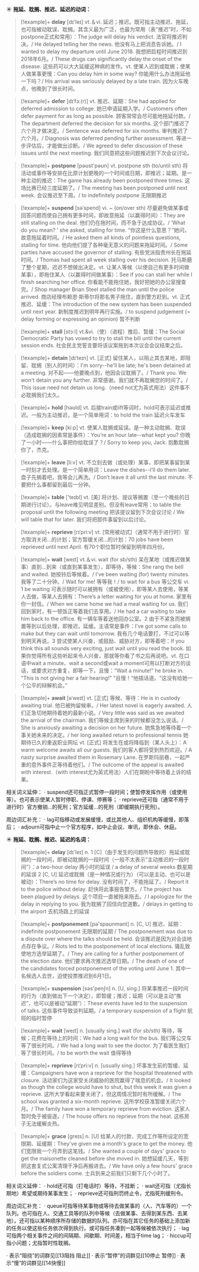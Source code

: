 ☀ <span class="category">**拖延、耽搁、推迟、延迟的动词：**</span>
>[!example]+ <span class="vocabulary">**delay**</span> [dɪ'leɪ] 
> <span class="definition">vt.＆vi. 延迟；推迟。既可指主动推迟、拖延，也可指被动耽误、耽搁。其含义最为广泛，也最为常用（表“推迟”时，不如postpone正式和常用）：</span>The judge will delay his verdict. 法官将推迟判决。/ He delayed telling her the news. 他没有马上把消息告诉她。/ I wanted to delay my departure until June 2018. 我想把启程时间推迟到2018年6月。/ These drugs can significantly delay the onset of the disease. 这些药可以大大延缓这种病的发作。<span class="definition">vt. 使某人迟到或耽搁；使某人做某事更慢：</span>Can you delay him in some way? 你能用什么办法拖延他一下吗？/ His arrival was seriously delayed by a late train. 因为火车晚点，他晚到了很长时间。
           
>[!example]+ <span class="vocabulary">**defer**</span> [dɪˈfɜ:(r)]
> <span class="definition">vt. 推迟、延期：</span>She had applied for deferred admission to college. 她已申请延期入学。/ Customers often defer payment for as long as possible. 顾客常常会尽可能地拖延付款。/ The department deferred the decision for six months. 这个部门推迟了六个月才做决定。/ Sentence was deferred for six months. 审判推迟了六个月。/ Diagnosis was deferred pending further assessment. 等进一步评估后，才能做出诊断。/ We agreed to defer discussion of these issues until the next meeting. 我们同意把这些问题推迟到下次会议讨论。

>[!example]+ <span class="vocabulary">**postpone**</span> [pəʊst'pəʊn] 
> <span class="definition">vt. postpone sth (to/until sth) 将活动或事件等安排在比原计划更晚的一个时间或日期，即推迟；延期。是一种主动的推迟：</span>The game has already been postponed three times. 这场比赛已经三度延期了。/ The meeting has been postponed until next week. 会议推迟至下周。/ to indefinitely postpone 无限期推迟
           
>[!example]+ <span class="vocabulary">**suspend**</span> [səˈspend]
> <span class="definition">vi. ~ (on/over sth) 尽量避免做某事或回答问题而使自己拥有更多时间，即故意拖延（以赢得时间）：</span>They are still stalling on the deal. 他们仍在拖时间，而不急于达成协议。/ ‘What do you mean? ’ she asked, stalling for time. “你这是什么意思？”她问，故意拖延着时间。/ He asked them all kinds of pointless questions, stalling for time. 他向他们提了各种毫无意义的问题来拖延时间。/ Some parties have accused the governor of stalling. 有些党派指责州长在拖延时间。/ Thomas had spent all week stalling over his decision. 托马斯磨了整个星期，迟迟不想做出决定。<span class="definition">vt. 让某人等候（以使自己有更多时间做某事），即拖住某人（以赢得时间做某事）：</span>See if you can stall her while I finish searching her office. 你看能不能拖住她，我好把她的办公室搜查完。/ Shop manager Brian Steel stalled the man until the police arrived. 商店经理布赖恩·斯蒂尔将那名男子拖住，直到警方赶到。<span class="definition">vt. 正式推迟、延缓：</span>The introduction of the new system has been suspended until next year. 新制度推迟到明年再行实施。/ to suspend judgement (= delay forming or expressing an opinion) 暂不判断
           
>[!example]+ <span class="vocabulary">**stall**</span> [stɔ:l]
> <span class="definition">vt.&vi.（使）（进程）推后、暂缓：</span>The Social Democratic Party has vowed to try to stall the bill until the current session ends. 社会民主党誓言要将该议案拖到本次议会会议结束之后。
           
>[!example]+ <span class="vocabulary">**detain**</span> [dɪˈteɪn]
> <span class="definition">vt. [正式] 留住某人，以阻止其去某地，即阻留、耽搁（别人的时间）：</span>I'm sorry--he'll be late; he's been detained at a meeting. 对不起——他要晚点到，他因会议耽搁了。/ Thank you. We won't detain you any further. 非常感谢。我们就不再耽搁您的时间了。/ This issue need not detain us long.（need not尤为英式用法）这件事不必耽搁我们太久。

>[!example]+ <span class="vocabulary">**hold**</span> [həʊld] 
> <span class="definition">vt. 后接train或lift等词时，hold可表示延迟或推迟。一般为主动推迟，是一个简单用词：</span>to hold the train 延迟火车发车

>[!example]+ <span class="vocabulary">**keep**</span> [ki:p] 
> <span class="definition">vt. 使某人耽搁或延误。是一种主动耽搁、耽误（造成耽搁的因素常是事件）：</span>You’re an hour late--what kept you? 你晚了一小时——什么事把你给耽误了？/ Sorry to keep you, Jack. 抱歉耽搁你了，杰克。

>[!example]+ <span class="vocabulary">**leave**</span> [li:v] 
> <span class="definition">vt. 不立刻去做（或处理）某事，即把某事留到某一时刻才去处理。是一个简单用词：</span>Leave the dishes--I’ll do them later. 盘子先搁着吧，我等会儿再洗。/ Don’t leave it all until the last minute. 不要把什么事都留到最后一分钟。

>[!example]+ <span class="vocabulary">**table**</span> ['teɪbl] 
> <span class="definition">vt. [美] 将计划、提议等搁置（至一个晚些的日期进行讨论）。与leave难见明显差别。但没有leave常用：</span>to table the proposal until the following meeting 把该提议留到下次会议讨论 / We will table that for later. 我们将把那件事留到以后讨论。
           
>[!example]+ <span class="vocabulary">**reprieve**</span> [rɪˈpri:v]
> <span class="definition">vt. [常用被动式]（通常不用于进行时）官方取消关闭…的计划；官方暂缓关闭…的计划：</span>70 jobs have been reprieved until next April. 有70个职位暂时保留到明年四月份。

>[!example]+ <span class="vocabulary">**wait**</span> [weɪt] 
> <span class="definition">vt.＆vi. wait (for sb/sth) 呆在某地（或推迟做某事）直到…到来（或直到某事发生），即等待，等候：</span>She rang the bell and waited. 她按铃后等候着。/ I’ve been waiting (for) twenty minutes. 我等了二十分钟。/ Wait for me! 等等我！/ to wait for a bus 等公交车 <span class="definition">vi. 1 be waiting 可表示随时可以被拥有（或被使用），即等某人去使用，等某人去做，等某人去拥有：</span>There’s a letter waiting for you at home. 家里有你一封信。/ When we came home we had a meal waiting for us. 我们回到家时，有一顿饭正等着我们去享用。/ He had a car waiting to take him back to the office. 有一辆车等着送他回办公室。<span class="definition">2 由于不紧急而被搁置等到以后处理，即推迟，延缓。主语常是事件：</span>I’ve got some calls to make but they can wait until tomorrow. 我有几个电话要打，不过可以等到明天再说。<span class="definition">3 尝试使某人兴奋，或鼓励、威胁对方，即等着吧：</span>If you think this all sounds very exciting, just wait until you read the book. 如果你觉得所有这些听起来令人兴奋，那就等你看了书之后再说吧。<span class="definition">vt. 在口语中wait a minute、wait a second或wait a moment可用以打断对方的谈话，或要求对方重复，即等一下，且慢：</span>“Wait a minute!” he broke in. “This is not giving her a fair hearing!” “且慢！”他插话道。“这没有给她一个公平的辩解机会。”
           
>[!example]+ <span class="vocabulary">**await**</span> [əˈweɪt]
> <span class="definition">vt. [正式] 等候、等待：</span>He is in custody awaiting trial. 他已被拘留候审。/ Her latest novel is eagerly awaited. 人们正急切地期待着她的最新小说。/ Very little was said as we awaited the arrival of the chairman. 我们等候主席到来的时候都没怎么说话。/ She is anxiously awaiting a decision on her future. 她焦急地等待着一个事关她未来的决定。/ her long awaited return to professional tennis 她期待已久的重返职业网坛 <span class="definition">vt. [正式] 将发生在或将降临到（某人头上）：</span>A warm welcome awaits all our guests. 我们的客人都将受到热烈欢迎。/ A nasty surprise awaited them in Rosemary Lane. 在罗斯玛丽巷，一起严重的意外事件正等待着他们。/ The outcome of the appeal is awaited with interest.（with interest尤为英式用法）人们在期盼中等待着上诉的结果。

相关词义延伸：
· suspend还可指正式暂停一段时间；使暂停发挥作用（或使用等）。也可表示使某人暂时停职、停课、停赛等；
· reprieve还可指（通常不用于进行时）官方撤销…的死刑；官方延缓…的死刑（即缓期执行死刑）。

周边词汇补充：
· lag可指移动或发展缓慢，或比其他人、组织机构等缓慢，即落后；
· adjourn可指中止一个官方程序，如中止会议、审讯，即休会、休庭。

☀ <span class="category">**拖延、耽搁、推迟、延迟的名词：**</span>
>[!example]+ <span class="vocabulary">**delay**</span> [dɪ'leɪ] 
> <span class="definition">n. 1 [C]（由于发生的问题所导致的）拖延或耽搁的一段时间，即被动耽搁的一段时间（一般不太表示“主动推迟的一段时间”）：</span>a two-hour delay 两小时的延误 / a delay of several weeks 数星期的延误 <span class="definition">2 [C, U] 延迟或耽搁（是一种情况或行为）（可以是主动、也可以是被动）：</span>There’s no time for delay. 没有时间了，不能拖延了。/ Report it to the police without delay. 赶快将此事报告警方。/ The project has been plagued by delays. 这个项目一直被拖来拖去。/ I apologize for the delay in replying to you. 我为耽搁了回信向您道歉。/ delays in getting to the airport 去机场路上的延误 
           
>[!example]+ <span class="vocabulary">**postponement**</span> [pə'spəʊnmənt]
> <span class="definition">n. [C, U] 推迟、延期：</span>indefinite postponement 无限期的延期 / The postponement was due to a dispute over where the talks should be held. 会谈推迟是因为对会谈地点存在争议。/ Riots led to the postponement of local elections. 骚乱致使地方选举延期了。/ They are calling for a further postponement of the election date. 他们要求再次推迟选举日期。/ The death of one of the candidates forced postponement of the voting until June 1. 其中一名候选人去世，迫使投票推迟到6月1日。

>[!example]+ <span class="vocabulary">**suspension**</span> [səs'penʃn] 
> <span class="definition">n. [U, sing.] 将某事推迟一段时间的行为（直到做出下一个决定），即暂缓；推迟；延期（可以是主动“推迟”，也可以是被动“延期”）：</span>These events have led to the suspension of talks. 这些事件导致谈判延期。/ a temporary suspension of a flight 航班的临时暂停

>[!example]+ <span class="vocabulary">**wait**</span> [weɪt] 
> <span class="definition">n. [usually sing.] wait (for sb/sth) 等待，等候；花费在等待上的时间：</span>We had a long wait for the bus. 我们等公交车等了很长时间。/ We had a long wait to see the doctor. 为了看医生我们等了很长时间。/ to be worth the wait 值得等待
            
>[!example]+ <span class="vocabulary">**reprieve**</span> [rɪˈpri:v]
> <span class="definition">n. [usually sing.] 坏事发生前的暂缓、延缓：</span>Campaigners have won a reprieve for the hospital threatened with closure. 活动家们为这家受关闭威胁的医院赢得了喘息的机会。/ It looked as though the college would have to shut, but this week it was given a reprieve. 这所大学看起来要关闭了，但这周情况暂时有所缓解。/ The school was granted a six-month reprieve. 这所学校获准暂缓关闭六个月。/ The family have won a temporary reprieve from eviction. 这家人暂时免于被驱逐。/ The house offers no reprieve from the heat. 这栋房子无法缓解炎热。          

>[!example]+ <span class="vocabulary">**grace**</span> [greɪs]
> <span class="definition">n. [U] 给某人的付款、完成工作等所设定的宽限期、延缓期：</span>They've given me a month's grace to get the money. 他们宽限我一个月弄到这笔钱。/ She wanted a couple of days' grace to get the maisonette cleaned before she moved in. 她想延缓几天，等到把这套复式公寓清理干净后再搬进去。/ We have only a few hours' grace before the soldiers come. 士兵到来之前我们只剩下几个小时了。
 
相关词义延伸：
· hold还可指（打电话时）等待，不挂断；
· wait还可指（尤指长期地）希望或期待某事发生；
· reprieve还可指刑罚终止令，尤指死刑缓刑令。

周边词汇补充：
· queue可指等待某事物或等待去做某事的（人、汽车等的）一个队列。也可指在人、交通工具等的队列中等候（去做某事、去得到某东西、去某地）。还可指以某种顺序所存储的数据的队列。亦可指在其它任务的基础上添加新的任务以使这些任务依次得到执行。或可指任务凑到一起等候被依次执行；
· lag可指两个相关事件之间的间隔期、间歇期、时间差，相当于time lag；
· hiccup可指小问题；尤指暂时性耽搁。

· 表示“阻挠”的词群见[[13阻挡 阻止]]
· 表示“暂停”的词群见[[10停止 暂停]]
· 表示“慢”的词群见[[14快慢]]
